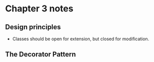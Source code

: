 # Chapter 3 notes

## Design principles

* Classes should be open for extension, but closed for modification.

## The Decorator Pattern

